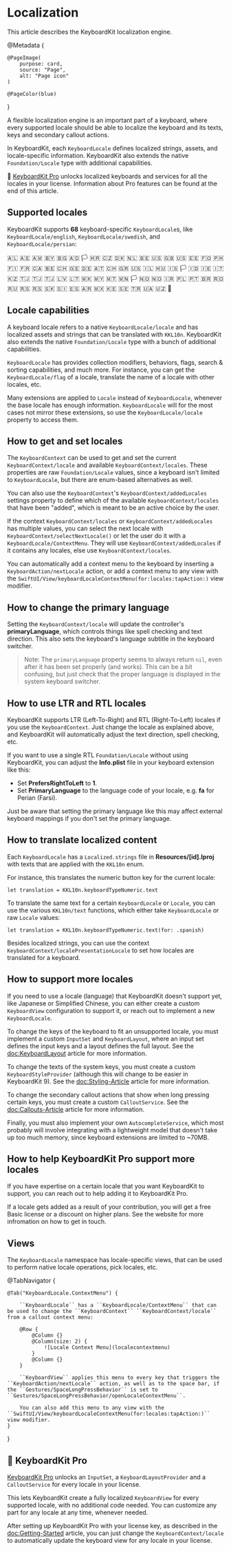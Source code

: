 # Localization

This article describes the KeyboardKit localization engine.

@Metadata {

    @PageImage(
        purpose: card,
        source: "Page",
        alt: "Page icon"
    )

    @PageColor(blue)
}

A flexible localization engine is an important part of a keyboard, where every supported locale should be able to localize the keyboard and its texts, keys and secondary callout actions.

In KeyboardKit, each ``KeyboardLocale`` defines localized strings, assets, and locale-specific information. KeyboardKit also extends the native ``Foundation/Locale`` type with additional capabilities.

👑 [KeyboardKit Pro][Pro] unlocks localized keyboards and services for all the locales in your license. Information about Pro features can be found at the end of this article.

[Pro]: https://github.com/KeyboardKit/KeyboardKitPro



## Supported locales

KeyboardKit supports **68** keyboard-specific ``KeyboardLocale``s, like ``KeyboardLocale/english``, ``KeyboardLocale/swedish``, and ``KeyboardLocale/persian``:

🇦🇱 🇦🇪 🇦🇲 🇧🇾 🇧🇬 🇦🇩 🏳️ 🇭🇷 🇨🇿 🇩🇰 🇳🇱 🇧🇪 🇺🇸 🇬🇧 🇺🇸 🇪🇪 🇫🇴 🇵🇭 🇫🇮 🇫🇷 🇨🇦 🇧🇪 🇨🇭 🇬🇪 🇩🇪 🇦🇹 🇨🇭 🇬🇷 🇺🇸 🇮🇱 🇭🇺 🇮🇸 🏳️ 🇮🇩 🇮🇪 🇮🇹 🇰🇿 🇹🇯 🇹🇯 🇹🇯 🇱🇻 🇱🇹 🇲🇰 🇲🇾 🇲🇹 🇲🇳 🏳️ 🇳🇴 🇳🇴 🇮🇷 🇵🇱 🇵🇹 🇧🇷 🇷🇴 🇷🇺 🇷🇸 🇷🇸 🇸🇰 🇸🇮 🇪🇸 🇦🇷 🇲🇽 🇰🇪 🇸🇪 🇹🇷 🇺🇦 🇺🇿 🏴󠁧󠁢󠁷󠁬󠁳󠁿 <br />


## Locale capabilities

A keyboard locale refers to a native ``KeyboardLocale/locale`` and has localized assets and strings that can be translated with ``KKL10n``. KeyboardKit also extends the native ``Foundation/Locale`` type with a bunch of additional capabilities.

``KeyboardLocale`` has provides collection modifiers, behaviors, flags, search & sorting capabilities, and much more. For instance, you can get the ``KeyboardLocale/flag`` of a locale, translate the name of a locale with other locales, etc.

Many extensions are applied to `Locale` instead of ``KeyboardLocale``, whenever the base locale has enough information. ``KeyboardLocale`` will for the most cases not mirror these extensions, so use the ``KeyboardLocale/locale`` property to access them. 


## How to get and set locales 

The ``KeyboardContext`` can be used to get and set the current ``KeyboardContext/locale`` and available ``KeyboardContext/locales``. These properties are raw ``Foundation/Locale`` values, since a keyboard isn't limited to ``KeyboardLocale``, but there are enum-based alternatives as well.  

You can also use the ``KeyboardContext``'s ``KeyboardContext/addedLocales`` settings property to define which of the available ``KeyboardContext/locales`` that have been "added", which is meant to be an active choice by the user.

If the context ``KeyboardContext/locales`` or ``KeyboardContext/addedLocales`` has multiple values, you can select the next locale with ``KeyboardContext/selectNextLocale()`` or let the user do it with a ``KeyboardLocale/ContextMenu``. They will use ``KeyboardContext/addedLocales`` if it contains any locales, else use ``KeyboardContext/locales``.

You can automatically add a context menu to the keyboard by inserting a ``KeyboardAction/nextLocale`` action, or add a context menu to any view with the ``SwiftUI/View/keyboardLocaleContextMenu(for:locales:tapAction:)`` view modifier.


## How to change the primary language  

Setting the ``KeyboardContext/locale`` will update the controller's **primaryLanguage**, which controls things like spell checking and text direction. This also sets the keyboard's language subtitle in the keyboard switcher.

> Note: The `primaryLanguage` property seems to always return `nil`, even after it has been set properly (and works). This can be a bit confusing, but just check that the proper language is displayed in the system keyboard switcher.



## How to use LTR and RTL locales

KeyboardKit supports LTR (Left-To-Right) and RTL (Right-To-Left) locales if you use the ``KeyboardContext``. Just change the locale as explained above, and KeyboardKit will automatically adjust the text direction, spell checking, etc.

If you want to use a single RTL ``Foundation/Locale`` without using KeyboardKit, you can adjust the **Info.plist** file in your keyboard extension like this:

* Set **PrefersRightToLeft** to **1**.
* Set **PrimaryLanguage** to the language code of your locale, e.g. **fa** for Perian (Farsi).

Just be aware that setting the primary language like this may affect external keyboard mappings if you don't set the primary language.



## How to translate localized content

Each ``KeyboardLocale`` has a `Localized.strings` file in **Resources/[id].lproj** with texts that are applied with the ``KKL10n`` enum. 

For instance, this translates the numeric button key for the current locale:

```
let translation = KKL10n.keyboardTypeNumeric.text
```

To translate the same text for a certain ``KeyboardLocale`` or `Locale`, you can use the various ``KKL10n/text`` functions, which either take ``KeyboardLocale`` or raw `Locale` values:

```
let translation = KKL10n.keyboardTypeNumeric.text(for: .spanish)
```

Besides localized strings, you can use the context ``KeyboardContext/localePresentationLocale`` to set how locales are translated for a keyboard.



## How to support more locales

If you need to use a locale (language) that KeyboardKit doesn't support yet, like Japanese or Simplified Chinese, you can either create a custom ``KeyboardView`` configuration to support it, or reach out to implement a new ``KeyboardLocale``.

To change the keys of the keyboard to fit an unsupported locale, you must implement a custom ``InputSet`` and ``KeyboardLayout``, where an input set defines the input keys and a layout defines the full layout. See the <doc:KeyboardLayout>  article for more information.

To change the texts of the system keys, you must create a custom ``KeyboardStyleProvider`` (although this will change to be easier in KeyboardKit 9). See the <doc:Styling-Article> article for more information.

To change the secondary callout actions that show when long pressing certain keys, you must create a custom ``CalloutService``. See the <doc:Callouts-Article> article for more information.

Finally, you must also implement your own ``AutocompleteService``, which most probably will involve integrating with a lightweight model that doesn't take up too much memory, since keyboard extensions are limited to ~70MB.


## How to help KeyboardKit Pro support more locales

If you have expertise on a certain locale that you want KeyboardKit to support, you can reach out to help adding it to KeyboardKit Pro.

If a locale gets added as a result of your contribution, you will get a free Basic license or a discount on higher plans. See the website for more infromation on how to get in touch.   



## Views

The ``KeyboardLocale`` namespace has locale-specific views, that can be used to perform native locale operations, pick locales, etc.

@TabNavigator {
    
    @Tab("KeyboardLocale.ContextMenu") {
        
        ``KeyboardLocale`` has a ``KeyboardLocale/ContextMenu`` that can be used to change the ``KeyboardContext`` ``KeyboardContext/locale`` from a callout context menu: 
        
        @Row {
            @Column {}
            @Column(size: 2) {
                ![Locale Context Menu](localecontextmenu)
            }
            @Column {}
        }
        
        ``KeyboardView`` applies this menu to every key that triggers the ``KeyboardAction/nextLocale`` action, as well as to the space bar, if the ``Gestures/SpaceLongPressBehavior`` is set to ``Gestures/SpaceLongPressBehavior/openLocaleContextMenu``.
        
        You can also add this menu to any view with the ``SwiftUI/View/keyboardLocaleContextMenu(for:locales:tapAction:)`` view modifier.
    }
}


## 👑 KeyboardKit Pro

[KeyboardKit Pro][Pro] unlocks an ``InputSet``, a ``KeyboardLayoutProvider`` and a ``CalloutService`` for every locale in your license. 

This lets KeyboardKit create a fully localized ``KeyboardView`` for every supported locale, with no additional code needed. You can customize any part for any locale at any time, whenever needed.

After setting up KeyboardKit Pro with your license key, as described in the <doc:Getting-Started> article, you can just change the ``KeyboardContext/locale`` to automatically update the keyboard view for any locale in your license.

[Pro]: https://github.com/KeyboardKit/KeyboardKitPro
